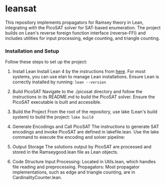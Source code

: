 # leansat

This repository implements propagators for Ramsey theory in Lean, integrating with the PicoSAT solver for SAT-based enumeration. The project builds on Lean's reverse foreign function interface (reverse-FFI) and includes utilities for input processing, edge counting, and triangle counting.

### Installation and Setup
Follow these steps to set up the project:

1. Install Lean
  Install Lean 4 by the instructions from [here](https://github.com/leanprover/lean4).
  For most systems, you can use elan to manage Lean installations.
  Ensure Lean is correctly installed by running:
  ```lean --version```

2. Build PicoSAT
Navigate to the ./picosat directory and follow the instructions in its README.md to build the PicoSAT solver.
Ensure the PicoSAT executable is built and accessible.

3. Build the Project
From the root of the repository, use lake (Lean's build system) to build the project:
```lake build```

5. Generate Encodings and Call PicoSAT
The instructions to generate SAT encodings and invoke PicoSAT are defined in lakefile.lean. Use the lake command to execute the encoding and solver pipeline:

6. Output Storage
The solutions output by PicoSAT are processed and stored in the Ramseygood.lean file as Lean objects.

7. Code Structure
Input Processing: Located in Utils.lean, which handles file reading and preprocessing.
Propagators: Most propagator implementations, such as edge and triangle counting, are in CardinalityCounter.lean.
